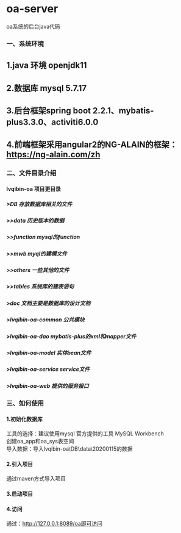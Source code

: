 # oa-server
 oa系统的后台java代码
### 一、系统环境
## 1.java 环境 openjdk11
## 2.数据库 mysql 5.7.17
## 3.后台框架spring boot 2.2.1、mybatis-plus3.3.0、activiti6.0.0
## 4.前端框架采用angular2的NG-ALAIN的框架：https://ng-alain.com/zh
### 二、文件目录介绍
#### lvqibin-oa 项目更目录
#####  >DB 存放数据库相关的文件
#####    >>data 历史版本的数据
#####    >>function mysql的function
#####    >>mwb myql的建模文件
#####    >>others 一些其他的文件
#####    >>tables 系统库的建表语句
#####   >doc 文档主要是数据库的设计文档
#####   >lvqibin-oa-common 公共模块
#####   >lvqibin-oa-dao mybatis-plus的xml和mapper文件
#####   >lvqibin-oa-model 实体bean文件
#####   >lvqibin-oa-service service文件
#####   >lvqibin-oa-web 提供的服务接口
### 三、如何使用
#### 1.初始化数据库
工具的选择：建议使用mysql 官方提供的工具 MySQL Workbench <br> 
创建oa_app和oa_sys表空间 <br> 
导入数据：导入lvqibin-oa\DB\data\20200115的数据 <br> 
#### 2.引入项目
通过maven方式导入项目
#### 3.启动项目
#### 4.访问
通过：http://127.0.0.1:8089/oa即可访问

